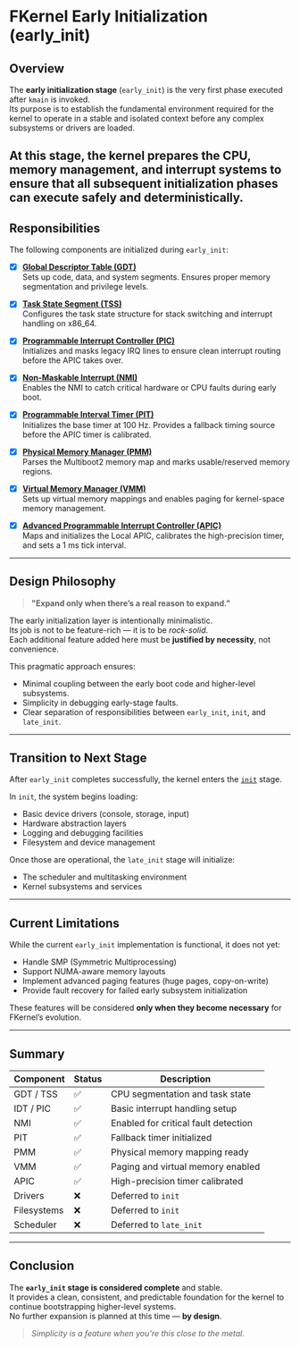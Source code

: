 # FKernel Early Initialization (early_init)

## Overview
The **early initialization stage** (`early_init`) is the very first phase executed after `kmain` is invoked.  
Its purpose is to establish the fundamental environment required for the kernel to operate in a stable and isolated context before any complex subsystems or drivers are loaded.

At this stage, the kernel prepares the CPU, memory management, and interrupt systems to ensure that all subsequent initialization phases can execute safely and deterministically.
---

## Responsibilities

The following components are initialized during `early_init`:

- [x] **[Global Descriptor Table (GDT)](https://en.wikipedia.org/wiki/Global_Descriptor_Table)**  
  Sets up code, data, and system segments. Ensures proper memory segmentation and privilege levels.

- [x] **[Task State Segment (TSS)](https://en.wikipedia.org/wiki/Task_state_segment)**  
  Configures the task state structure for stack switching and interrupt handling on x86_64.

- [x] **[Programmable Interrupt Controller (PIC)](https://en.wikipedia.org/wiki/Programmable_interrupt_controller)**  
  Initializes and masks legacy IRQ lines to ensure clean interrupt routing before the APIC takes over.

- [x] **[Non-Maskable Interrupt (NMI)](https://en.wikipedia.org/wiki/Non-maskable_interrupt)**  
  Enables the NMI to catch critical hardware or CPU faults during early boot.

- [x] **[Programmable Interval Timer (PIT)](https://en.wikipedia.org/wiki/Programmable_interval_timer)**  
  Initializes the base timer at 100 Hz. Provides a fallback timing source before the APIC timer is calibrated.

- [x] **[Physical Memory Manager (PMM)](https://en.wikipedia.org/wiki/Memory_paging)**  
  Parses the Multiboot2 memory map and marks usable/reserved memory regions.

- [x] **[Virtual Memory Manager (VMM)](https://en.wikipedia.org/wiki/Virtual_memory)**  
  Sets up virtual memory mappings and enables paging for kernel-space memory management.

- [x] **[Advanced Programmable Interrupt Controller (APIC)](https://en.wikipedia.org/wiki/Advanced_Programmable_Interrupt_Controller)**  
  Maps and initializes the Local APIC, calibrates the high-precision timer, and sets a 1 ms tick interval.

---

## Design Philosophy

> **"Expand only when there’s a real reason to expand."**

The early initialization layer is intentionally minimalistic.  
Its job is not to be feature-rich — it is to be *rock-solid*.  
Each additional feature added here must be **justified by necessity**, not convenience.

This pragmatic approach ensures:
- Minimal coupling between the early boot code and higher-level subsystems.  
- Simplicity in debugging early-stage faults.  
- Clear separation of responsibilities between `early_init`, `init`, and `late_init`.

---

## Transition to Next Stage

After `early_init` completes successfully, the kernel enters the [`init`](../kernel/init.md) stage.

In `init`, the system begins loading:
- Basic device drivers (console, storage, input)
- Hardware abstraction layers
- Logging and debugging facilities
- Filesystem and device management

Once those are operational, the `late_init` stage will initialize:
- The scheduler and multitasking environment
- Kernel subsystems and services

---

## Current Limitations

While the current `early_init` implementation is functional, it does not yet:
- Handle SMP (Symmetric Multiprocessing)
- Support NUMA-aware memory layouts
- Implement advanced paging features (huge pages, copy-on-write)
- Provide fault recovery for failed early subsystem initialization

These features will be considered **only when they become necessary** for FKernel’s evolution.

---

## Summary

| Component | Status | Description |
|------------|--------|-------------|
| GDT / TSS | ✅ | CPU segmentation and task state |
| IDT / PIC | ✅ | Basic interrupt handling setup |
| NMI | ✅ | Enabled for critical fault detection |
| PIT | ✅ | Fallback timer initialized |
| PMM | ✅ | Physical memory mapping ready |
| VMM | ✅ | Paging and virtual memory enabled |
| APIC | ✅ | High-precision timer calibrated |
| Drivers | ❌ | Deferred to `init` |
| Filesystems | ❌ | Deferred to `init` | 
| Scheduler | ❌ | Deferred to `late_init` |


---

## Conclusion

The **`early_init` stage is considered complete** and stable.  
It provides a clean, consistent, and predictable foundation for the kernel to continue bootstrapping higher-level systems.  
No further expansion is planned at this time — **by design**.

> *Simplicity is a feature when you’re this close to the metal.*